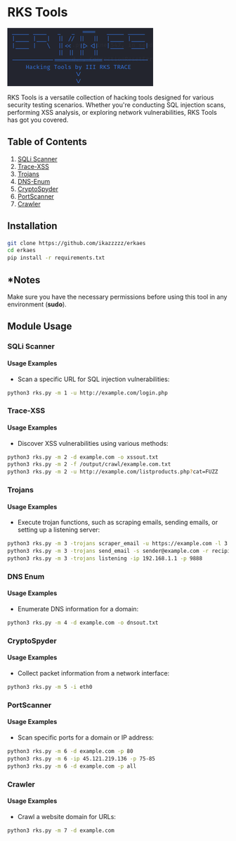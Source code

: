 # RKS Tools

![RKS Tools Logo](logo.png)

RKS Tools is a versatile collection of hacking tools designed for various security testing scenarios. Whether you're conducting SQL injection scans, performing XSS analysis, or exploring network vulnerabilities, RKS Tools has got you covered.

## Table of Contents

1. [SQLi Scanner](#sqli-scanner)
2. [Trace-XSS](#trace-xss)
3. [Trojans](#trojans)
4. [DNS-Enum](#dns-enum)
5. [CryptoSpyder](#cryptospyder)
6. [PortScanner](#portscanner)
7. [Crawler](#crawler)

## Installation
```bash
git clone https://github.com/ikazzzzz/erkaes
cd erkaes
pip install -r requirements.txt
```

## *Notes
Make sure you have the necessary permissions before using this tool in any environment (**sudo**).

## Module Usage

### SQLi Scanner

#### Usage Examples

- Scan a specific URL for SQL injection vulnerabilities:

```bash
python3 rks.py -m 1 -u http://example.com/login.php
```


### Trace-XSS

#### Usage Examples

- Discover XSS vulnerabilities using various methods:

```bash
python3 rks.py -m 2 -d example.com -o xssout.txt
python3 rks.py -m 2 -f /output/crawl/example.com.txt
python3 rks.py -m 2 -u http://example.com/listproducts.php?cat=FUZZ
```

### Trojans

#### Usage Examples

- Execute trojan functions, such as scraping emails, sending emails, or setting up a listening server:

```bash
python3 rks.py -m 3 -trojans scraper_email -u https://example.com -l 3
python3 rks.py -m 3 -trojans send_email -s sender@example.com -r recipient@example.com -su "Subject" -html index.html -msg "Hello"
python3 rks.py -m 3 -trojans listening -ip 192.168.1.1 -p 9888
```

### DNS Enum

#### Usage Examples

- Enumerate DNS information for a domain:

```bash
python3 rks.py -m 4 -d example.com -o dnsout.txt
```

### CryptoSpyder

#### Usage Examples

- Collect packet information from a network interface:

```bash
python3 rks.py -m 5 -i eth0
```

### PortScanner

#### Usage Examples

- Scan specific ports for a domain or IP address:

```bash
python3 rks.py -m 6 -d example.com -p 80
python3 rks.py -m 6 -ip 45.121.219.136 -p 75-85
python3 rks.py -m 6 -d example.com -p all
```

### Crawler

#### Usage Examples

- Crawl a website domain for URLs:

```bash
python3 rks.py -m 7 -d example.com
```


